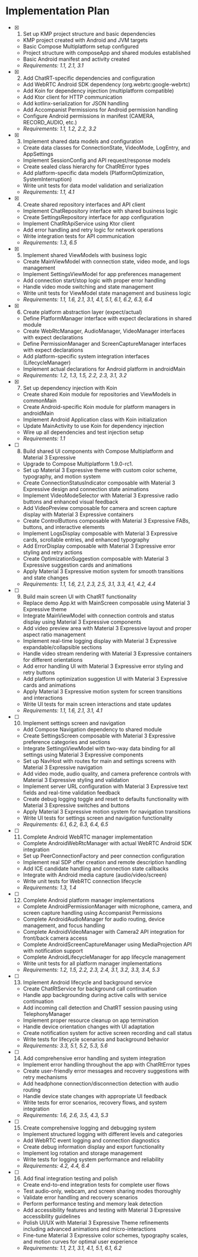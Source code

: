 # Implementation Plan

- [x] 1. Set up KMP project structure and basic dependencies

  - KMP project created with Android and JVM targets
  - Basic Compose Multiplatform setup configured
  - Project structure with composeApp and shared modules established
  - Basic Android manifest and activity created
  - _Requirements: 1.1, 2.1, 3.1_

- [x] 2. Add ChatRT-specific dependencies and configuration

  - Add WebRTC Android SDK dependency (org.webrtc:google-webrtc)
  - Add Koin for dependency injection (multiplatform compatible)
  - Add Ktor client for HTTP communication
  - Add kotlinx-serialization for JSON handling
  - Add Accompanist Permissions for Android permission handling
  - Configure Android permissions in manifest (CAMERA, RECORD_AUDIO, etc.)
  - _Requirements: 1.1, 1.2, 2.2, 3.2_

- [x] 3. Implement shared data models and configuration

  - Create data classes for ConnectionState, VideoMode, LogEntry, and AppSettings
  - Implement SessionConfig and API request/response models
  - Create sealed class hierarchy for ChatRtError types
  - Add platform-specific data models (PlatformOptimization, SystemInterruption)
  - Write unit tests for data model validation and serialization
  - _Requirements: 1.1, 4.1_

- [x] 4. Create shared repository interfaces and API client

  - Implement ChatRepository interface with shared business logic
  - Create SettingsRepository interface for app configuration
  - Implement ChatRtApiService using Ktor client
  - Add error handling and retry logic for network operations
  - Write integration tests for API communication
  - _Requirements: 1.3, 6.5_

- [x] 5. Implement shared ViewModels with business logic

  - Create MainViewModel with connection state, video mode, and logs management
  - Implement SettingsViewModel for app preferences management
  - Add connection start/stop logic with proper error handling
  - Handle video mode switching and state management
  - Write unit tests for ViewModel state management and business logic
  - _Requirements: 1.1, 1.6, 2.1, 3.1, 4.1, 5.1, 6.1, 6.2, 6.3, 6.4_

- [x] 6. Create platform abstraction layer (expect/actual)

  - Define PlatformManager interface with expect declarations in shared module
  - Create WebRtcManager, AudioManager, VideoManager interfaces with expect declarations
  - Define PermissionManager and ScreenCaptureManager interfaces with expect declarations
  - Add platform-specific system integration interfaces (LifecycleManager)
  - Implement actual declarations for Android platform in androidMain
  - _Requirements: 1.2, 1.3, 1.5, 2.2, 2.3, 3.1, 3.2_

- [x] 7. Set up dependency injection with Koin

  - Create shared Koin module for repositories and ViewModels in commonMain
  - Create Android-specific Koin module for platform managers in androidMain
  - Implement Android Application class with Koin initialization
  - Update MainActivity to use Koin for dependency injection
  - Wire up all dependencies and test injection setup
  - _Requirements: 1.1_

- [ ] 8. Build shared UI components with Compose Multiplatform and Material 3 Expressive
  - Upgrade to Compose Multiplatform 1.9.0-rc1.
  - Set up Material 3 Expressive theme with custom color scheme, typography, and motion system
  - Create ConnectionStatusIndicator composable with Material 3 Expressive design and connection state animations
  - Implement VideoModeSelector with Material 3 Expressive radio buttons and enhanced visual feedback
  - Add VideoPreview composable for camera and screen capture display with Material 3 Expressive containers
  - Create ControlButtons composable with Material 3 Expressive FABs, buttons, and interactive elements
  - Implement LogsDisplay composable with Material 3 Expressive cards, scrollable entries, and enhanced typography
  - Add ErrorDisplay composable with Material 3 Expressive error styling and retry actions
  - Create OptimizationSuggestion composable with Material 3 Expressive suggestion cards and animations
  - Apply Material 3 Expressive motion system for smooth transitions and state changes
  - _Requirements: 1.1, 1.6, 2.1, 2.3, 2.5, 3.1, 3.3, 4.1, 4.2, 4.4_

- [ ] 9. Build main screen UI with ChatRT functionality
  - Replace demo App.kt with MainScreen composable using Material 3 Expressive theme
  - Integrate MainViewModel with connection controls and status display using Material 3 Expressive components
  - Add video preview area with Material 3 Expressive layout and proper aspect ratio management
  - Implement real-time logging display with Material 3 Expressive expandable/collapsible sections
  - Handle video stream rendering with Material 3 Expressive containers for different orientations
  - Add error handling UI with Material 3 Expressive error styling and retry buttons
  - Add platform optimization suggestion UI with Material 3 Expressive cards and animations
  - Apply Material 3 Expressive motion system for screen transitions and interactions
  - Write UI tests for main screen interactions and state updates
  - _Requirements: 1.1, 1.6, 2.1, 3.1, 4.1_

- [ ] 10. Implement settings screen and navigation

  - Add Compose Navigation dependency to shared module
  - Create SettingsScreen composable with Material 3 Expressive preference categories and sections
  - Integrate SettingsViewModel with two-way data binding for all settings using Material 3 Expressive components
  - Set up NavHost with routes for main and settings screens with Material 3 Expressive navigation
  - Add video mode, audio quality, and camera preference controls with Material 3 Expressive styling and validation
  - Implement server URL configuration with Material 3 Expressive text fields and real-time validation feedback
  - Create debug logging toggle and reset to defaults functionality with Material 3 Expressive switches and buttons
  - Apply Material 3 Expressive motion system for navigation transitions
  - Write UI tests for settings screen and navigation functionality
  - _Requirements: 6.1, 6.2, 6.3, 6.4, 6.5_

- [ ] 11. Complete Android WebRTC manager implementation

  - Complete AndroidWebRtcManager with actual WebRTC Android SDK integration
  - Set up PeerConnectionFactory and peer connection configuration
  - Implement real SDP offer creation and remote description handling
  - Add ICE candidate handling and connection state callbacks
  - Integrate with Android media capture (audio/video/screen)
  - Write unit tests for WebRTC connection lifecycle
  - _Requirements: 1.3, 1.4_

- [ ] 12. Complete Android platform manager implementations

  - Complete AndroidPermissionManager with microphone, camera, and screen capture handling using Accompanist Permissions
  - Complete AndroidAudioManager for audio routing, device management, and focus handling
  - Complete AndroidVideoManager with Camera2 API integration for front/back camera access
  - Complete AndroidScreenCaptureManager using MediaProjection API with notification support
  - Complete AndroidLifecycleManager for app lifecycle management
  - Write unit tests for all platform manager implementations
  - _Requirements: 1.2, 1.5, 2.2, 2.3, 2.4, 3.1, 3.2, 3.3, 3.4, 5.3_

- [ ] 13. Implement Android lifecycle and background service

  - Create ChatRtService for background call continuation
  - Handle app backgrounding during active calls with service continuation
  - Add incoming call detection and ChatRT session pausing using TelephonyManager
  - Implement proper resource cleanup on app termination
  - Handle device orientation changes with UI adaptation
  - Create notification system for active screen recording and call status
  - Write tests for lifecycle scenarios and background behavior
  - _Requirements: 3.3, 5.1, 5.2, 5.3, 5.6_

- [ ] 14. Add comprehensive error handling and system integration

  - Implement error handling throughout the app with ChatRtError types
  - Create user-friendly error messages and recovery suggestions with retry mechanisms
  - Add headphone connection/disconnection detection with audio routing
  - Handle device state changes with appropriate UI feedback
  - Write tests for error scenarios, recovery flows, and system integration
  - _Requirements: 1.6, 2.6, 3.5, 4.3, 5.3_

- [ ] 15. Create comprehensive logging and debugging system

  - Implement structured logging with different levels and categories
  - Add WebRTC event logging and connection diagnostics
  - Create debug information display and export functionality
  - Implement log rotation and storage management
  - Write tests for logging system performance and reliability
  - _Requirements: 4.2, 4.4, 6.4_

- [ ] 16. Add final integration testing and polish
  - Create end-to-end integration tests for complete user flows
  - Test audio-only, webcam, and screen sharing modes thoroughly
  - Validate error handling and recovery scenarios
  - Perform performance testing and memory leak detection
  - Add accessibility features and testing with Material 3 Expressive accessibility guidelines
  - Polish UI/UX with Material 3 Expressive Theme refinements including advanced animations and micro-interactions
  - Fine-tune Material 3 Expressive color schemes, typography scales, and motion curves for optimal user experience
  - _Requirements: 1.1, 2.1, 3.1, 4.1, 5.1, 6.1, 6.2_
